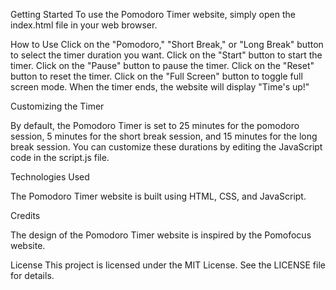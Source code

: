 Getting Started
To use the Pomodoro Timer website, simply open the index.html file in your web browser.

How to Use
Click on the "Pomodoro," "Short Break," or "Long Break" button to select the timer duration you want.
Click on the "Start" button to start the timer.
Click on the "Pause" button to pause the timer.
Click on the "Reset" button to reset the timer.
Click on the "Full Screen" button to toggle full screen mode.
When the timer ends, the website will display "Time's up!"

Customizing the Timer

By default, the Pomodoro Timer is set to 25 minutes for the pomodoro session, 5 minutes for the short break session, and 15 minutes for the long break session. You can customize these durations by editing the JavaScript code in the script.js file.

Technologies Used

The Pomodoro Timer website is built using HTML, CSS, and JavaScript.

Credits

The design of the Pomodoro Timer website is inspired by the Pomofocus website.

License
This project is licensed under the MIT License. See the LICENSE file for details.
